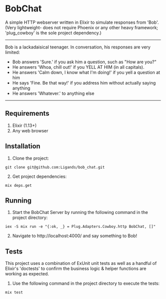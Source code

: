 # BobChat

A simple HTTP webserver written in Elixir to simulate responses from 'Bob'.  
(Very lightweight- does not require Phoenix or any other heavy framework; 'plug_cowboy' is the sole project dependency.)

---

Bob is a lackadaisical teenager. In conversation, his responses are very limited:
 - Bob answers 'Sure.' if you ask him a question, such as "How are you?"
 - He answers 'Whoa, chill out!' if you YELL AT HIM (in all capitals).
 - He answers 'Calm down, I know what I'm doing!' if you yell a question at him
 - He says 'Fine. Be that way!' if you address him without actually saying anything
 - He answers 'Whatever.' to anything else

---

## Requirements

1. Elixir (1.13+)
2. Any web browser

## Installation

1. Clone the project:

`git clone git@github.com:Ligands/bob_chat.git`

2. Get project dependencies:

`mix deps.get`

## Running

1. Start the BobChat Server by running the following command in the project directory:

`iex -S mix run -e "{:ok, _} = Plug.Adapters.Cowboy.http BobChat, []"`

2. Navigate to http://localhost:4000/ and say something to Bob!

## Tests

This project uses a combination of ExUnit unit tests as well as a handful of Elixir's 'doctests' to confirm the business logic & helper functions are working as expected.

1. Use the following command in the project directory to execute the tests:

`mix test`
